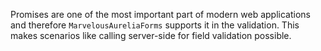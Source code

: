 Promises are one of the most important part of modern web applications and therefore `MarvelousAureliaForms` supports it in the validation.
This makes scenarios like calling server-side for field validation possible.